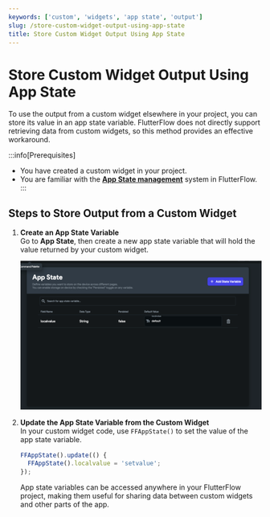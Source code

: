 ```yaml
---
keywords: ['custom', 'widgets', 'app state', 'output']
slug: /store-custom-widget-output-using-app-state
title: Store Custom Widget Output Using App State
---
```


# Store Custom Widget Output Using App State

To use the output from a custom widget elsewhere in your project, you can store its value in an app state variable. FlutterFlow does not directly support retrieving data from custom widgets, so this method provides an effective workaround.

:::info[Prerequisites]
- You have created a custom widget in your project.
- You are familiar with the **[App State management](../../resources/data-representation/app-state)** system in FlutterFlow.
:::

## Steps to Store Output from a Custom Widget

1. **Create an App State Variable**  
   Go to **App State**, then create a new app state variable that will hold the value returned by your custom widget.

   ![](../assets/20250430121220879251.png)

2. **Update the App State Variable from the Custom Widget**  
   In your custom widget code, use `FFAppState()` to set the value of the app state variable.

   ```js
   FFAppState().update(() {
     FFAppState().localvalue = 'setvalue';
   });
   ```

   App state variables can be accessed anywhere in your FlutterFlow project, making them useful for sharing data between custom widgets and other parts of the app.